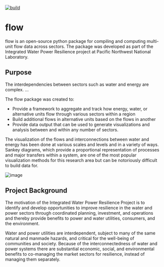 [![build](https://github.com/kmongird/flow/actions/workflows/build.yml/badge.svg)](https://github.com/kmongird/flow/actions/workflows/build.yml)

# flow

flow is an open-source python package for compiling and computing multi-unit flow data across sectors. The package was developed as part of the Integrated Water Power Resilience project at Pacific Northwest National Laboratory.

## Purpose
The interdependencies between sectors such as water and energy are complex. ...

The flow package was created to:

* Provide a framework to aggregate and track how energy, water, or alternative units flow through various sectors within a region
* Build additional flows in alternative units based on the flows in another
* Provide data output that can be used to generate visualizations and analysis between and within any number of sectors.

The visualization of the flows and interconnections between water and energy has been done at various scales and levels and in a variety of ways. Sankey diagrams, which provide a proportional representation of processes and major transfers within a system, are one of the most popular visualization methods for this research area but can be notoriously difficult to build data for.

![image](https://user-images.githubusercontent.com/74064300/135877886-91cac5ec-614a-4fee-b9d2-3561bb69d62c.png)


## Project Background

The motivation of the Integrated Water Power Resilience Project is to identify and develop opportunities to improve resilience in the water and power sectors through coordinated planning, investment, and operations and thereby provide benefits to power and water utilities, consumers, and the environment. 

Water and power utilities are interdependent, subject to many of the same natural and manmade hazards, and critical for the well-being of communities and society. Because of the interconnectedness of water and power systems there are substantial economic, social, and environmental benefits to co-managing the market sectors for resilience, instead of managing them separately.
